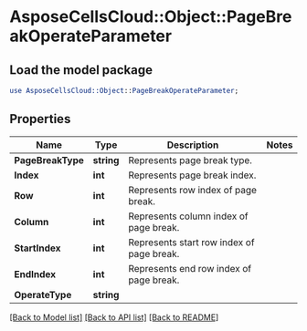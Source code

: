 # AsposeCellsCloud::Object::PageBreakOperateParameter 

## Load the model package
```perl
use AsposeCellsCloud::Object::PageBreakOperateParameter;
```

## Properties
Name | Type | Description | Notes
------------ | ------------- | ------------- | -------------
**PageBreakType** | **string** | Represents page break type. |
**Index** | **int** | Represents page break index. |
**Row** | **int** | Represents row index of page break. |
**Column** | **int** | Represents column index of page break. |
**StartIndex** | **int** | Represents start row index of page break. |
**EndIndex** | **int** | Represents end row index of page break. |
**OperateType** | **string** |  |  

[[Back to Model list]](../README.md#documentation-for-models) [[Back to API list]](../README.md#documentation-for-api-endpoints) [[Back to README]](../README.md)

